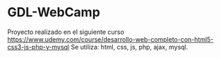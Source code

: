 # GDL-WebCamp
Proyecto realizado en el siguiente curso https://www.udemy.com/course/desarrollo-web-completo-con-html5-css3-js-php-y-mysql
Se utiliza: html, css, js, php, ajax, mysql.
